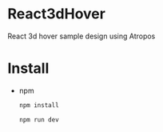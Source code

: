 # React3dHover
React 3d hover sample design using Atropos 

# Install

* npm
  ```sh
  npm install
  ```  
  ```sh
  npm run dev
  ```

